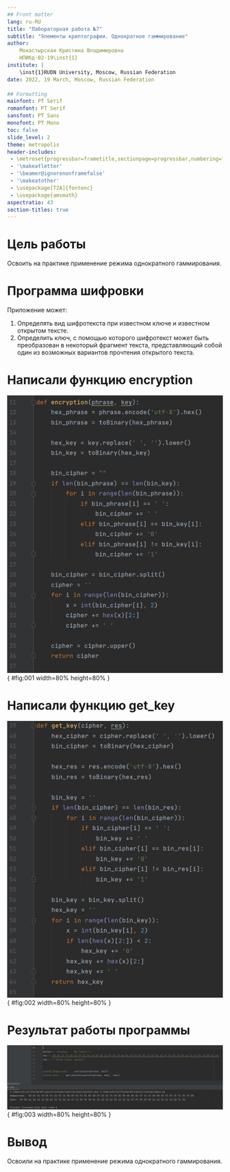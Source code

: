 ```yaml
---
## Front matter
lang: ru-RU
title: "Лабораторная работа №7"
subtitle: "Элементы криптографии. Однократное гаммирование"
author:
    Монастырская Кристина Владимировна
    НПИбд-02-19\inst{1}
institute: |
	\inst{1}RUDN University, Moscow, Russian Federation
date: 2022, 19 March, Moscow, Russian Federation  

## Formatting
mainfont: PT Serif
romanfont: PT Serif
sansfont: PT Sans
monofont: PT Mono
toc: false
slide_level: 2
theme: metropolis
header-includes: 
 - \metroset{progressbar=frametitle,sectionpage=progressbar,numbering=fraction}
 - '\makeatletter'
 - '\beamer@ignorenonframefalse'
 - '\makeatother'
 - \usepackage[T2A]{fontenc}
 - \usepackage{amsmath}
aspectratio: 43
section-titles: true
---
```


# Цель работы

Освоить на практике применение режима однократного гаммирования.

# Программа шифровки

Приложение может:

1. Определять вид шифротекста при известном ключе и известном открытом тексте.  
2. Определить ключ, с помощью которого шифротекст может быть преобразован в некоторый фрагмент текста, представляющий собой один из
возможных вариантов прочтения открытого текста.

# Написали функцию encryption

![Функция encryption](../images/1.jpg){ #fig:001 width=80% height=80% }  

# Написали функцию get_key

![Функция get_key](../images/2.jpg){ #fig:002 width=80% height=80% }  

# Результат работы программы

![Результат работы программы](../images/4.jpg){ #fig:003 width=80% height=80% }

# Вывод

Освоили на практике применение режима однократного гаммирования.